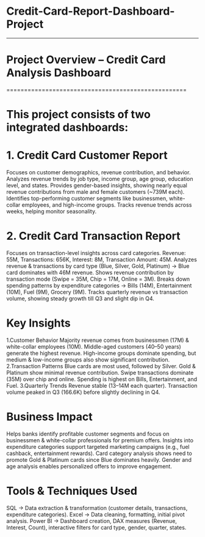 # Credit-Card-Report-Dashboard-Project
--------------------------------------
# Project Overview – Credit Card Analysis Dashboard
===================================================
# This project consists of two integrated dashboards:

# 1. Credit Card Customer Report
  Focuses on customer demographics, revenue contribution, and behavior.
  Analyzes revenue trends by job type, income group, age group, education level, and states.
  Provides gender-based insights, showing nearly equal revenue contributions from male and female customers (~739M each).
  Identifies top-performing customer segments like businessmen, white-collar employees, and high-income groups.
  Tracks revenue trends across weeks, helping monitor seasonality.

# 2. Credit Card Transaction Report
  Focuses on transaction-level insights across card categories.
  Revenue: 55M, Transactions: 656K, Interest: 8M, Transaction Amount: 45M.
  Analyzes revenue & transactions by card type (Blue, Silver, Gold, Platinum) → Blue card dominates with 46M revenue.
  Shows revenue contribution by transaction mode (Swipe = 35M, Chip = 17M, Online = 3M).
  Breaks down spending patterns by expenditure categories → Bills (14M), Entertainment (10M), Fuel (9M), Grocery (9M).
  Tracks quarterly revenue vs transaction volume, showing steady growth till Q3 and slight dip in Q4.

# Key Insights
1.Customer Behavior
  Majority revenue comes from businessmen (17M) & white-collar employees (10M).
  Middle-aged customers (40–50 years) generate the highest revenue.
  High-income groups dominate spending, but medium & low-income groups also show significant contribution.
2.Transaction Patterns
  Blue cards are most used, followed by Silver. Gold & Platinum show minimal revenue contribution.
  Swipe transactions dominate (35M) over chip and online.
  Spending is highest on Bills, Entertainment, and Fuel.
3.Quarterly Trends
  Revenue stable (13–14M each quarter).
  Transaction volume peaked in Q3 (166.6K) before slightly declining in Q4.

# Business Impact
Helps banks identify profitable customer segments and focus on businessmen & white-collar professionals for premium offers.
Insights into expenditure categories support targeted marketing campaigns (e.g., fuel cashback, entertainment rewards).
Card category analysis shows need to promote Gold & Platinum cards since Blue dominates heavily.
Gender and age analysis enables personalized offers to improve engagement.

# Tools & Techniques Used
SQL → Data extraction & transformation (customer details, transactions, expenditure categories).
Excel → Data cleaning, formatting, initial pivot analysis.
Power BI → Dashboard creation, DAX measures (Revenue, Interest, Count), interactive filters for card type, gender, quarter, states.
